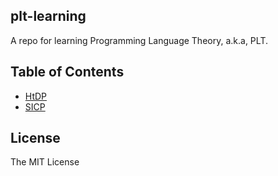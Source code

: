 plt-learning
---

A repo for learning Programming Language Theory, a.k.a, PLT.

## Table of Contents

- [HtDP](HtDP/)
- [SICP](SICP/)

## License

The MIT License
